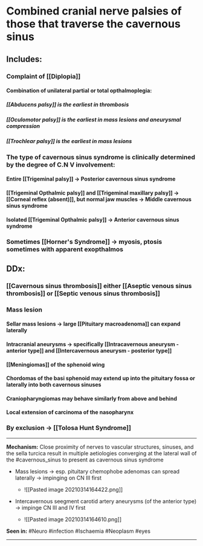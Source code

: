 # Combined cranial nerve palsies of those that traverse the cavernous sinus
## Includes:
### Complaint of [[Diplopia]]
#### Combination of unilateral partial or total opthalmoplegia:
##### [[Abducens palsy]] is the earliest in thrombosis
##### [[Oculomotor palsy]] is the earliest in mass lesions and aneurysmal compression
##### [[Trochlear palsy]] is the earliest in mass lesions
### The type of cavernous sinus syndrome is clinically determined by the degree of C.N V involvement:
#### Entire [[Trigeminal palsy]] -> Posterior cavernous sinus syndrome
#### [[Trigeminal Opthalmic palsy]] and [[Trigeminal maxillary palsy]] -> [[Corneal reflex (absent)]], but normal jaw muscles -> Middle cavernous sinus syndrome
#### Isolated [[Trigeminal Opthalmic palsy]] -> Anterior cavernous sinus syndrome
### Sometimes [[Horner's Syndrome]] -> myosis, ptosis sometimes with apparent exopthalmos 
## DDx:
### [[Cavernous sinus thrombosis]] either [[Aseptic venous sinus thrombosis]] or [[Septic venous sinus thrombosis]]
### Mass lesion
#### Sellar mass lesions -> large [[Pituitary macroadenoma]] can expand laterally 
#### Intracranial aneurysms -> specifically [[Intracavernous aneurysm - anterior type]] and [[Intercavernous aneurysm - posterior type]]
#### [[Meningiomas]] of the sphenoid wing
####  Chordomas of the basi sphenoid may extend up into the pituitary fossa or laterally into both cavernous sinuses
####  Craniopharyngiomas may behave similarly from above and behind
#### Local extension of carcinoma of the nasopharynx 
### By exclusion -> [[Tolosa Hunt Syndrome]]

---
**Mechanism:** Close proximity of nerves to vascular structures, sinuses, and the sella turcica result in multiple aetiologies converging at the lateral wall of the #cavernous_sinus to present as cavernous sinus syndrome
- Mass lesions -> esp. pituitary chemophobe adenomas can spread laterally -> impinging on CN III first

	- ![[Pasted image 20210314164422.png]]

- Intercavernous seegment carotid artery aneurysms (of the anterior type) -> impinge CN III and IV first 
	- ![[Pasted image 20210314164610.png]]

**Seen in:** #Neuro #infection #Ischaemia #Neoplasm #eyes 

---


